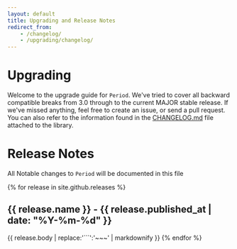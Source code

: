 ```yaml
---
layout: default
title: Upgrading and Release Notes
redirect_from:
    - /changelog/
    - /upgrading/changelog/
---
```


# Upgrading

Welcome to the upgrade guide for `Period`. We've tried to cover all backward compatible breaks from 3.0 through to the current MAJOR stable release. If we've missed anything, feel free to create an issue, or send a pull request. You can also refer to the information found in the [CHANGELOG.md](https://github.com/thephpleague/period/blob/master/CHANGELOG.md) file attached to the library.

# Release Notes

All Notable changes to `Period` will be documented in this file

{% for release in site.github.releases %}
## {{ release.name }} - {{ release.published_at | date: "%Y-%m-%d" }}
{{ release.body | replace:'```':'~~~' | markdownify }}
{% endfor %}